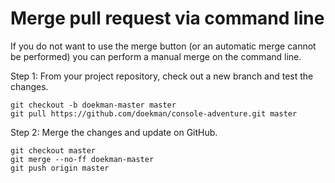 ﻿# Merge pull request via command line

If you do not want to use the merge button (or an automatic merge cannot be performed) you can perform a manual merge on the command line.

Step 1: From your project repository, check out a new branch and test the changes.

    git checkout -b doekman-master master
    git pull https://github.com/doekman/console-adventure.git master

Step 2: Merge the changes and update on GitHub.

    git checkout master
    git merge --no-ff doekman-master
    git push origin master